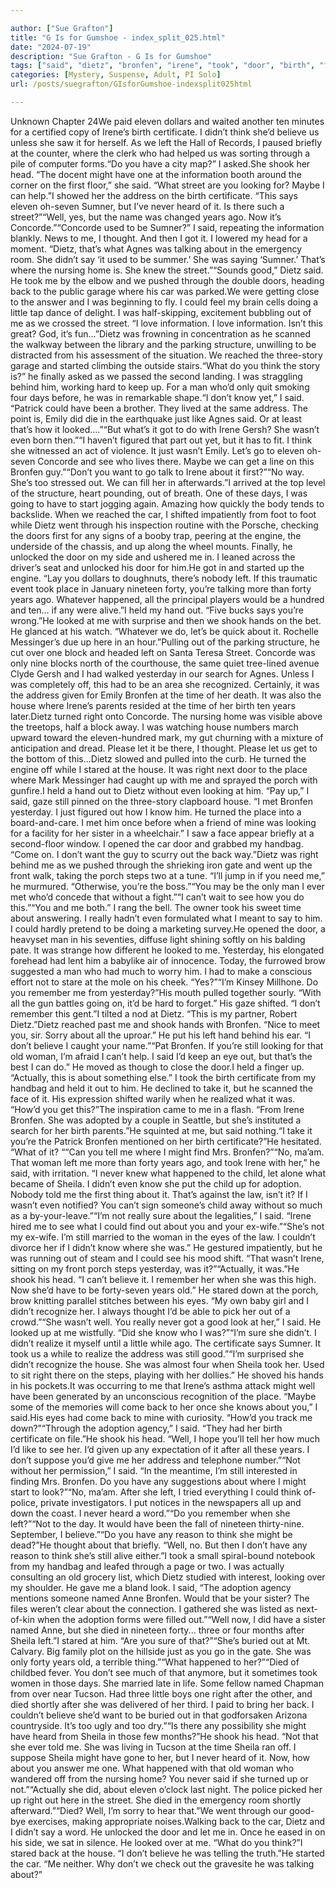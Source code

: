 ```yaml
---

author: ["Sue Grafton"]
title: "G Is for Gumshoe - index_split_025.html"
date: "2024-07-19"
description: "Sue Grafton - G Is for Gumshoe"
tags: ["said", "dietz", "bronfen", "irene", "took", "door", "birth", "think", "left", "might", "well", "year", "back", "certificate", "shook", "say", "never", "could", "know", "let", "see", "hand", "house", "right", "still"]
categories: [Mystery, Suspense, Adult, PI Solo]
url: /posts/suegrafton/GIsforGumshoe-indexsplit025html

---
```



Unknown
Chapter 24We paid eleven dollars and waited another ten minutes for a certified copy of Irene’s birth certificate. I didn’t think she’d believe us unless she saw it for herself. As we left the Hall of Records, I paused briefly at the counter, where the clerk who had helped us was sorting through a pile of computer forms.“Do you have a city map?” I asked.She shook her head. “The docent might have one at the information booth around the corner on the first floor,” she said. “What street are you looking for? Maybe I can help.”I showed her the address on the birth certificate. “This says eleven oh-seven Sumner, but I’ve never heard of it. Is there such a street?”“Well, yes, but the name was changed years ago. Now it’s Concorde.”“Concorde used to be Sumner?” I said, repeating the information blankly. News to me, I thought. And then I got it. I lowered my head for a moment. “Dietz, that’s what Agnes was talking about in the emergency room. She didn’t say ‘it used to be summer.’ She was saying ‘Sumner.’ That’s where the nursing home is. She knew the street.”“Sounds good,” Dietz said. He took me by the elbow and we pushed through the double doors, heading back to the public garage where his car was parked.We were getting close to the answer and I was beginning to fly. I could feel my brain cells doing a little tap dance of delight. I was half-skipping, excitement bubbling out of me as we crossed the street. “I love information. I love information. Isn’t this great? God, it’s fun...”Dietz was frowning in concentration as he scanned the walkway between the library and the parking structure, unwilling to be distracted from his assessment of the situation. We reached the three-story garage and started climbing the outside stairs.“What do you think the story is?” he finally asked as we passed the second landing. I was straggling behind him, working hard to keep up. For a man who’d only quit smoking four days before, he was in remarkable shape.“I don’t know yet,” I said. “Patrick could have been a brother. They lived at the same address. The point is, Emily did die in the earthquake just like Agnes said. Or at least that’s how it looked....”“But what’s it got to do with Irene Gersh? She wasn’t even born then.”“I haven’t figured that part out yet, but it has to fit. I think she witnessed an act of violence. It just wasn’t Emily. Let’s go to eleven oh-seven Concorde and see who lives there. Maybe we can get a line on this Bronfen guy.”“Don’t you want to go talk to Irene about it first?”“No way. She’s too stressed out. We can fill her in afterwards.”I arrived at the top level of the structure, heart pounding, out of breath. One of these days, I was going to have to start jogging again. Amazing how quickly the body tends to backslide. When we reached the car, I shifted impatiently from foot to foot while Dietz went through his inspection routine with the Porsche, checking the doors first for any signs of a booby trap, peering at the engine, the underside of the chassis, and up along the wheel mounts. Finally, he unlocked the door on my side and ushered me in. I leaned across the driver’s seat and unlocked his door for him.He got in and started up the engine. “Lay you dollars to doughnuts, there’s nobody left. If this traumatic event took place in January nineteen forty, you’re talking more than forty years ago. Whatever happened, all the principal players would be a hundred and ten... if any were alive.”I held my hand out. “Five bucks says you’re wrong.”He looked at me with surprise and then we shook hands on the bet. He glanced at his watch. “Whatever we do, let’s be quick about it. Rochelle Messinger’s due up here in an hour.”Pulling out of the parking structure, he cut over one block and headed left on Santa Teresa Street. Concorde was only nine blocks north of the courthouse, the same quiet tree-lined avenue Clyde Gersh and I had walked yesterday in our search for Agnes. Unless I was completely off, this had to be an area she recognized. Certainly, it was the address given for Emily Bronfen at the time of her death. It was also the house where Irene’s parents resided at the time of her birth ten years later.Dietz turned right onto Concorde. The nursing home was visible above the treetops, half a block away. I was watching house numbers march upward toward the eleven-hundred mark, my gut churning with a mixture of anticipation and dread. Please let it be there, I thought. Please let us get to the bottom of this...Dietz slowed and pulled into the curb. He turned the engine off while I stared at the house. It was right next door to the place where Mark Messinger had caught up with me and sprayed the porch with gunfire.I held a hand out to Dietz without even looking at him. “Pay up,” I said, gaze still pinned on the three-story clapboard house. “I met Bronfen yesterday. I just figured out how I know him. He turned the place into a board-and-care. I met him once before when a friend of mine was looking for a facility for her sister in a wheelchair.” I saw a face appear briefly at a second-floor window. I opened the car door and grabbed my handbag. “Come on. I don’t want the guy to scurry out the back way.”Dietz was right behind me as we pushed through the shrieking iron gate and went up the front walk, taking the porch steps two at a tune. “I’ll jump in if you need me,” he murmured. “Otherwise, you’re the boss.”“You may be the only man I ever met who’d concede that without a fight.”“I can’t wait to see how you do this.”“You and me both.” I rang the bell. The owner took his sweet time about answering. I really hadn’t even formulated what I meant to say to him. I could hardly pretend to be doing a marketing survey.He opened the door, a heavyset man in his seventies, diffuse light shining softly on his balding pate. It was strange how different he looked to me. Yesterday, his elongated forehead had lent him a babylike air of innocence. Today, the furrowed brow suggested a man who had much to worry him. I had to make a conscious effort not to stare at the mole on his cheek. “Yes?”“I’m Kinsey Millhone. Do you remember me from yesterday?”His mouth pulled together sourly. “With all the gun battles going on, it’d be hard to forget.” His gaze shifted. “I don’t remember this gent.”I tilted a nod at Dietz. “This is my partner, Robert Dietz.”Dietz reached past me and shook hands with Bronfen. “Nice to meet you, sir. Sorry about all the uproar.” He put his left hand behind his ear. “I don’t believe I caught your name.”“Pat Bronfen. If you’re still looking for that old woman, I’m afraid I can’t help. I said I’d keep an eye out, but that’s the best I can do.” He moved as though to close the door.I held a finger up. “Actually, this is about something else.” I took the birth certificate from my handbag and held it out to him. He declined to take it, but he scanned the face of it. His expression shifted warily when he realized what it was. “How’d you get this?”The inspiration came to me in a flash. “From Irene Bronfen. She was adopted by a couple in Seattle, but she’s instituted a search for her birth parents.”He squinted at me, but said nothing.“I take it you’re the Patrick Bronfen mentioned on her birth certificate?”He hesitated. “What of it? ““Can you tell me where I might find Mrs. Bronfen?”“No, ma’am. That woman left me more than forty years ago, and took Irene with her,” he said, with irritation. “I never knew what happened to the child, let alone what became of Sheila. I didn’t even know she put the child up for adoption. Nobody told me the first thing about it. That’s against the law, isn’t it? If I wasn’t even notified? You can’t sign someone’s child away without so much as a by-your-leave.”“I’m not really sure about the legalities,” I said. “Irene hired me to see what I could find out about you and your ex-wife.”“She’s not my ex-wife. I’m still married to the woman in the eyes of the law. I couldn’t divorce her if I didn’t know where she was.” He gestured impatiently, but he was running out of steam and I could see his mood shift. “That wasn’t Irene, sitting on my front porch steps yesterday, was it?”“Actually, it was.”He shook his head. “I can’t believe it. I remember her when she was this high. Now she’d have to be forty-seven years old.” He stared down at the porch, brow knitting parallel stitches between his eyes. “My own baby girl and I didn’t recognize her. I always thought I’d be able to pick her out of a crowd.”“She wasn’t well. You really never got a good look at her,” I said. He looked up at me wistfully. “Did she know who I was?”“I’m sure she didn’t. I didn’t realize it myself until a little while ago. The certificate says Sumner. It took us a while to realize the address was still good.”“I’m surprised she didn’t recognize the house. She was almost four when Sheila took her. Used to sit right there on the steps, playing with her dollies.” He shoved his hands in his pockets.It was occurring to me that Irene’s asthma attack might well have been generated by an unconscious recognition of the place. “Maybe some of the memories will come back to her once she knows about you,” I said.His eyes had come back to mine with curiosity. “How’d you track me down?”“Through the adoption agency,” I said. “They had her birth certificate on file.”He shook his head. “Well, I hope you’ll tell her how much I’d like to see her. I’d given up any expectation of it after all these years. I don’t suppose you’d give me her address and telephone number.”“Not without her permission,” I said. “In the meantime, I’m still interested in finding Mrs. Bronfen. Do you have any suggestions about where I might start to look?”“No, ma’am. After she left, I tried everything I could think of-police, private investigators. I put notices in the newspapers all up and down the coast. I never heard a word.”“Do you remember when she left?”“Not to the day. It would have been the fall of nineteen thirty-nine. September, I believe.”“Do you have any reason to think she might be dead?”He thought about that briefly. “Well, no. But then I don’t have any reason to think she’s still alive either.”I took a small spiral-bound notebook from my handbag and leafed through a page or two. I was actually consulting an old grocery list, which Dietz studied with interest, looking over my shoulder. He gave me a bland look. I said, “The adoption agency mentions someone named Anne Bronfen. Would that be your sister? The files weren’t clear about the connection. I gathered she was listed as next-of-kin when the adoption forms were filled out.”“Well now, I did have a sister named Anne, but she died in nineteen forty... three or four months after Sheila left.”I stared at him. “Are you sure of that?”“She’s buried out at Mt. Calvary. Big family plot on the hillside just as you go in the gate. She was only forty years old, a terrible thing.”“What happened to her?”“Died of childbed fever. You don’t see much of that anymore, but it sometimes took women in those days. She married late in life. Some fellow named Chapman from over near Tucson. Had three little boys one right after the other, and died shortly after she was delivered of her third. I paid to bring her back. I couldn’t believe she’d want to be buried out in that godforsaken Arizona countryside. It’s too ugly and too dry.”“Is there any possibility she might have heard from Sheila in those few months?”He shook his head. “Not that she ever told me. She was living in Tucson at the time Sheila ran off. I suppose Sheila might have gone to her, but I never heard of it. Now, how about you answer me one. What happened with that old woman who wandered off from the nursing home? You never said if she turned up or not.”“Actually she did, about eleven o’clock last night. The police picked her up right out here in the street. She died in the emergency room shortly afterward.”“Died? Well, I’m sorry to hear that.”We went through our good-bye exercises, making appropriate noises.Walking back to the car, Dietz and I didn’t say a word. He unlocked the door and let me in. Once he eased in on his side, we sat in silence. He looked over at me. “What do you think?”I stared back at the house. “I don’t believe he was telling the truth.”He started the car. “Me neither. Why don’t we check out the gravesite he was talking about?”
